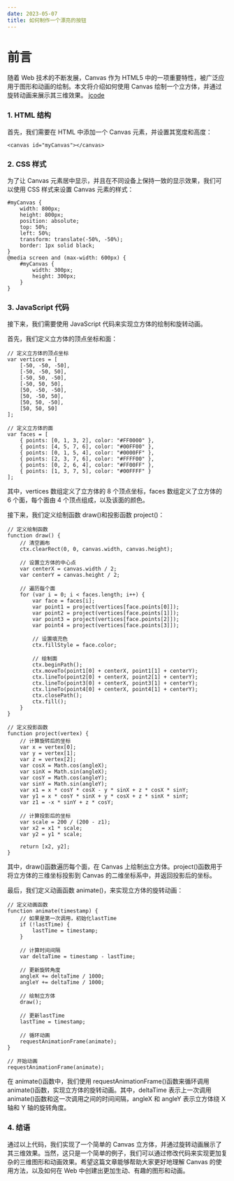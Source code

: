 ```yaml
---
date: 2023-05-07
title: 如何制作一个漂亮的按钮
---
```


# 前言

随着 Web 技术的不断发展，Canvas 作为 HTML5 中的一项重要特性，被广泛应用于图形和动画的绘制。本文将介绍如何使用 Canvas 绘制一个立方体，并通过旋转动画来展示其三维效果。
[jcode](https://code.juejin.cn/pen/7229320099902160896)

### 1. HTML 结构

首先，我们需要在 HTML 中添加一个 Canvas 元素，并设置其宽度和高度：

```
<canvas id="myCanvas"></canvas>
```

### 2. CSS 样式

为了让 Canvas 元素居中显示，并且在不同设备上保持一致的显示效果，我们可以使用 CSS 样式来设置 Canvas 元素的样式：

```
#myCanvas {
    width: 800px;
    height: 800px;
    position: absolute;
    top: 50%;
    left: 50%;
    transform: translate(-50%, -50%);
    border: 1px solid black;
}
@media screen and (max-width: 600px) {
    #myCanvas {
        width: 300px;
        height: 300px;
    }
}
```

### 3. JavaScript 代码

接下来，我们需要使用 JavaScript 代码来实现立方体的绘制和旋转动画。

首先，我们定义立方体的顶点坐标和面：

```
// 定义立方体的顶点坐标
var vertices = [
    [-50, -50, -50],
    [-50, -50, 50],
    [-50, 50, -50],
    [-50, 50, 50],
    [50, -50, -50],
    [50, -50, 50],
    [50, 50, -50],
    [50, 50, 50]
];

// 定义立方体的面
var faces = [
    { points: [0, 1, 3, 2], color: "#FF0000" },
    { points: [4, 5, 7, 6], color: "#00FF00" },
    { points: [0, 1, 5, 4], color: "#0000FF" },
    { points: [2, 3, 7, 6], color: "#FFFF00" },
    { points: [0, 2, 6, 4], color: "#FF00FF" },
    { points: [1, 3, 7, 5], color: "#00FFFF" }
];
```

其中，vertices 数组定义了立方体的 8 个顶点坐标，faces 数组定义了立方体的 6 个面，每个面由 4 个顶点组成，以及该面的颜色。

接下来，我们定义绘制函数 draw()和投影函数 project()：

```
// 定义绘制函数
function draw() {
    // 清空画布
    ctx.clearRect(0, 0, canvas.width, canvas.height);

    // 设置立方体的中心点
    var centerX = canvas.width / 2;
    var centerY = canvas.height / 2;

    // 遍历每个面
    for (var i = 0; i < faces.length; i++) {
        var face = faces[i];
        var point1 = project(vertices[face.points[0]]);
        var point2 = project(vertices[face.points[1]]);
        var point3 = project(vertices[face.points[2]]);
        var point4 = project(vertices[face.points[3]]);

        // 设置填充色
        ctx.fillStyle = face.color;

        // 绘制面
        ctx.beginPath();
        ctx.moveTo(point1[0] + centerX, point1[1] + centerY);
        ctx.lineTo(point2[0] + centerX, point2[1] + centerY);
        ctx.lineTo(point3[0] + centerX, point3[1] + centerY);
        ctx.lineTo(point4[0] + centerX, point4[1] + centerY);
        ctx.closePath();
        ctx.fill();
    }
}

// 定义投影函数
function project(vertex) {
    // 计算旋转后的坐标
    var x = vertex[0];
    var y = vertex[1];
    var z = vertex[2];
    var cosX = Math.cos(angleX);
    var sinX = Math.sin(angleX);
    var cosY = Math.cos(angleY);
    var sinY = Math.sin(angleY);
    var x1 = x * cosY * cosX - y * sinX + z * cosX * sinY;
    var y1 = x * cosY * sinX + y * cosX + z * sinX * sinY;
    var z1 = -x * sinY + z * cosY;

    // 计算投影后的坐标
    var scale = 200 / (200 - z1);
    var x2 = x1 * scale;
    var y2 = y1 * scale;

    return [x2, y2];
}
```

其中，draw()函数遍历每个面，在 Canvas 上绘制出立方体。project()函数用于将立方体的三维坐标投影到 Canvas 的二维坐标系中，并返回投影后的坐标。

最后，我们定义动画函数 animate()，来实现立方体的旋转动画：

```
// 定义动画函数
function animate(timestamp) {
    // 如果是第一次调用，初始化lastTime
    if (!lastTime) {
        lastTime = timestamp;
    }

    // 计算时间间隔
    var deltaTime = timestamp - lastTime;

    // 更新旋转角度
    angleX += deltaTime / 1000;
    angleY += deltaTime / 1000;

    // 绘制立方体
    draw();

    // 更新lastTime
    lastTime = timestamp;

    // 循环动画
    requestAnimationFrame(animate);
}

// 开始动画
requestAnimationFrame(animate);
```

在 animate()函数中，我们使用 requestAnimationFrame()函数来循环调用 animate()函数，实现立方体的旋转动画。其中，deltaTime 表示上一次调用 animate()函数和这一次调用之间的时间间隔，angleX 和 angleY 表示立方体绕 X 轴和 Y 轴的旋转角度。

### 4. 结语

通过以上代码，我们实现了一个简单的 Canvas 立方体，并通过旋转动画展示了其三维效果。当然，这只是一个简单的例子，我们可以通过修改代码来实现更加复杂的三维图形和动画效果。希望这篇文章能够帮助大家更好地理解 Canvas 的使用方法，以及如何在 Web 中创建出更加生动、有趣的图形和动画。

